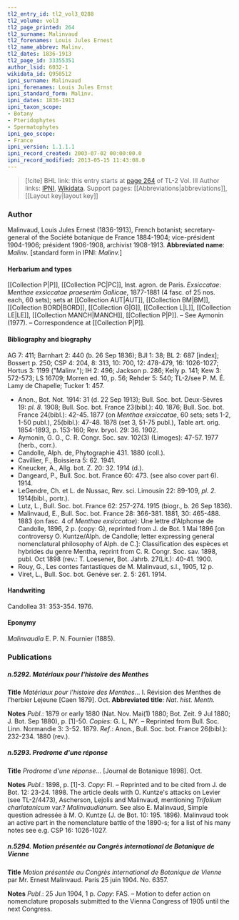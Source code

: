 ```yaml
---
tl2_entry_id: tl2_vol3_0288
tl2_volume: vol3
tl2_page_printed: 264
tl2_surname: Malinvaud
tl2_forenames: Louis Jules Ernest
tl2_name_abbrev: Malinv.
tl2_dates: 1836-1913
tl2_page_id: 33355351
author_lsid: 6032-1
wikidata_id: Q950512
ipni_surname: Malinvaud
ipni_forenames: Louis Jules Ernst
ipni_standard_form: Malinv.
ipni_dates: 1836-1913
ipni_taxon_scope: 
- Botany
- Pteridophytes
- Spermatophytes
ipni_geo_scope: 
- France
ipni_version: 1.1.1.1
ipni_record_created: 2003-07-02 00:00:00.0
ipni_record_modified: 2013-05-15 11:43:08.0
---
```


> [!cite] BHL link: this entry starts at [page 264](https://www.biodiversitylibrary.org/page/33355351) of TL-2 Vol. III
> Author links: [IPNI](https://www.ipni.org/a/6032-1), [Wikidata](https://www.wikidata.org/wiki/Q950512). Support pages: [[Abbreviations|abbreviations]], [[Layout key|layout key]]

### Author

Malinvaud, Louis Jules Ernest (1836-1913), French botanist; secretary-general of the Société botanique de France 1884-1904; vice-président 1904-1906; président 1906-1908, archivist 1908-1913. 
**Abbreviated name**: *Malinv.* \[standard form in IPNI: *Malinv.*\]

#### Herbarium and types

[[Collection P|P]], [[Collection PC|PC]], Inst. agron. de Paris.
*Exsiccatae*: *Menthae exsiccatae praesertim Gallicae*, 1877-1881 (4 fasc. of 25 nos. each, 60 sets); sets at [[Collection AUT|AUT]], [[Collection BM|BM]], [[Collection BORD|BORD]], [[Collection G|G]], [[Collection L|L]], [[Collection LE|LE]], [[Collection MANCH|MANCH]], [[Collection P|P]]. – See Aymonin (1977). – Correspondence at [[Collection P|P]].

#### Bibliography and biography

AG 7: 411; Barnhart 2: 440 (b. 26 Sep 1836); BJI 1: 38; BL 2: 687 \[index\]; Bossert p. 250; CSP 4: 204, 8: 313, 10: 700, 12: 478-479, 16: 1026-1027; Hortus 3: 1199 ("Malinv."); IH 2: 496; Jackson p. 286; Kelly p. 141; Kew 3: 572-573; LS 16709; Morren ed. 10, p. 56; Rehder 5: 540; TL-2/see P. M. É. Lamy de Chapelle; Tucker 1: 457.
- Anon., Bot. Not. 1914: 31 (d. 22 Sep 1913); Bull. Soc. bot. Deux-Sèvres 19: *pl. 8.* 1908; Bull. Soc. bot. France 23(bibl.): 40. 1876; Bull. Soc. bot. France 24(bibl.): 42-45. 1877 (on *Menthae exsiccatae*, 60 sets; sets 1-2, 1-50 publ.), 25(bibl.): 47-48. 1878 (set 3, 51-75 publ.), Table art. orig. 1854-1893, p. 153-160; Rev. bryol. 29: 36. 1902.
- Aymonin, G. G., C. R. Congr. Soc. sav. 102(3) (Limoges): 47-57. 1977 (herb., corr.).
- Candolle, Alph. de, Phytographie 431. 1880 (coll.).
- Cavillier, F., Boissiera 5: 62. 1941.
- Kneucker, A., Allg. bot. Z. 20: 32. 1914 (d.).
- Dangeard, P., Bull. Soc. bot. France 60: 473. (see also cover part 6). 1914.
- LeGendre, Ch. et L. de Nussac, Rev. sci. Limousin 22: 89-109, *pl. 2.* 1914(bibl., portr.).
- Lutz, L., Bull. Soc. bot. France 62: 257-274. 1915 (biogr., b. 26 Sep 1836).
- Malinvaud, E., Bull. Soc. bot. France 28: 366-381. 1881, 30: 465-488. 1883 (on fasc. 4 of *Menthae exsiccatae*): Une lettre d'Alphonse de Candolle, 1896, 2 p. (copy: G), reprinted from J. de Bot. 1 Mai 1896 \[on controversy O. Kuntze/Alph. de Candolle; letter expressing general nomenclatural philosophy of Alph. de C.\]: Classification des espèces et hybrides du genre Mentha, reprint from C. R. Congr. Soc. sav. 1898, publ. Oct 1898 (rev.: T. Loesener, Bot. Jahrb. 27(Lit.): 40-41. 1900.
- Rouy, G., Les contes fantastiques de M. Malinvaud, s.l., 1905, 12 p.
- Viret, L., Bull. Soc. bot. Genève ser. 2. 5: 261. 1914.

#### Handwriting

Candollea 31: 353-354. 1976.

#### Eponymy

*Malinvaudia* E. P. N. Fournier (1885).

### Publications

##### n.5292. Matériaux pour l'histoire des Menthes

**Title**
*Matériaux pour l'histoire des Menthes*... I. Révision des Menthes de l'herbier Lejeune \[Caen 1879\]. Oct.
**Abbreviated title**: *Nat. hist. Menth.*

**Notes**
*Publ*.: 1879 or early 1880 (Nat. Nov. Mai(1) 1880; Bot. Zeit. 9 Jul 1880; J. Bot. Sep 1880), p. \[1\]-50. *Copies*: G. L, NY. – Reprinted from Bull. Soc. Linn. Normandie 3: 3-52. 1879.
*Ref*.: Anon., Bull. Soc. bot. France 26(bibl.): 232-234. 1880 (rev.).

##### n.5293. Prodrome d'une réponse

**Title**
*Prodrome d'une réponse*... \[Journal de Botanique 1898\]. Oct.

**Notes**
*Publ*.: 1898, p. \[1\]-3. *Copy*: FI. – Reprinted and to be cited from J. de Bot. 12: 23-24. 1898. The article deals with O. Kuntze's attacks on Levier (see TL-2/4473), Ascherson, Lejolis and Malinvaud, mentioning *Trifolium charlatanicum* var.? *Malinvaudianum*. See also E. Malinvaud, Simple question adressée à M. O. Kuntze (J. de Bot. 10: 195. 1896). Malinvaud took an active part in the nomenclature battle of the 1890-s; for a list of his many notes see e.g. CSP 16: 1026-1027.

##### n.5294. Motion présentée au Congrès international de Botanique de Vienne

**Title**
*Motion présentée au Congrès international de Botanique de Vienne* par Mr. Ernest Malinvaud. Paris 25 juin 1904. No. 6357.

**Notes**
*Publ*.: 25 Jun 1904, 1 p. *Copy*: FAS. – Motion to defer action on nomenclature proposals submitted to the Vienna Congress of 1905 until the next Congress.

